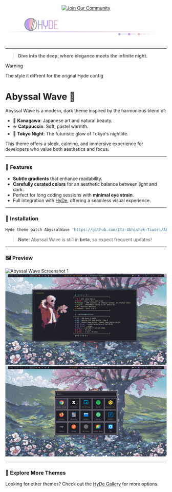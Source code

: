 <div align="center">
    <a href="https://discord.gg/AYbJ9MJez7">
        <img alt="Join Our Community" src="https://img.shields.io/badge/dynamic/json?url=https%3A%2F%2Fdiscordapp.com%2Fapi%2Finvites%2FmT5YqjaJFh%3Fwith_counts%3Dtrue&query=%24.approximate_member_count&suffix=%20members&style=for-the-badge&logo=discord&label=HyDe%20Community&labelColor=7f849c&color=88c0d0">    
    </a>
</div>

<div align="center">
    <img src="https://raw.githubusercontent.com/prasanthrangan/hyprdots/main/Source/assets/hyde_banner.png" alt="HyDe Banner" width="600px">
</div>

---

> **Dive into the deep, where elegance meets the infinite night.**

> [!WARNING]
> The style it diffrent for the orignal Hyde config 

# Abyssal Wave 🌊

Abyssal Wave is a modern, dark theme inspired by the harmonious blend of:

- 🎨 **Kanagawa**: Japanese art and natural beauty.
- ☕ **Catppuccin**: Soft, pastel warmth.
- 🌃 **Tokyo Night**: The futuristic glow of Tokyo's nightlife.

This theme offers a sleek, calming, and immersive experience for developers who value both aesthetics and focus.

---

### 🎯 Features
- **Subtle gradients** that enhance readability.
- **Carefully curated colors** for an aesthetic balance between light and dark.
- Perfect for long coding sessions with **minimal eye strain**.
- Full integration with [HyDe](https://github.com/prasanthrangan/hyprdots), offering a seamless visual experience.

---

### 🚀 Installation

```bash
Hyde theme patch AbyssalWave 'https://github.com/Itz-Abhishek-Tiwari/Abyssal-Wave'
```

> **Note**: Abyssal Wave is still in **beta**, so expect frequent updates!

---

### 🖼️ Preview

![Abyssal Wave Screenshot 1](./screenshots/Screenshort1.png)
![Abyssal Wave Screenshot 2](./screenshots/Screenshort2.png)
![Abyssal Wave Screenshot 3](./screenshots/screeshort3.png)

---

### 📂 Explore More Themes
Looking for other themes? Check out the [HyDe Gallery](https://github.com/kRHYME7/hyde-gallery) for more options.

